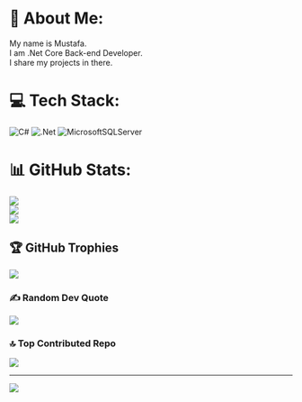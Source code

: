 # 💫 About Me:
My name is Mustafa.<br>I am .Net Core Back-end Developer. <br>I share my projects in there.




# 💻 Tech Stack:
![C#](https://img.shields.io/badge/c%23-%23239120.svg?style=for-the-badge&logo=c-sharp&logoColor=white)  ![.Net](https://img.shields.io/badge/.NET-5C2D91?style=for-the-badge&logo=.net&logoColor=white)   ![MicrosoftSQLServer](https://img.shields.io/badge/Microsoft%20SQL%20Sever-CC2927?style=for-the-badge&logo=microsoft%20sql%20server&logoColor=white)  
# 📊 GitHub Stats:
![](https://github-readme-stats.vercel.app/api?username=Mustafa-Karadeniz&theme=dark&hide_border=false&include_all_commits=false&count_private=false)<br/>
![](https://github-readme-streak-stats.herokuapp.com/?user=Mustafa-Karadeniz&theme=dark&hide_border=false)<br/>
![](https://github-readme-stats.vercel.app/api/top-langs/?username=Mustafa-Karadeniz&theme=dark&hide_border=false&include_all_commits=false&count_private=false&layout=compact)

## 🏆 GitHub Trophies
![](https://github-profile-trophy.vercel.app/?username=Mustafa-Karadeniz&theme=radical&no-frame=false&no-bg=true&margin-w=4)

### ✍️ Random Dev Quote
![](https://quotes-github-readme.vercel.app/api?type=horizontal&theme=radical)

### 🔝 Top Contributed Repo
![](https://github-contributor-stats.vercel.app/api?username=Mustafa-Karadeniz&limit=5&theme=dark&combine_all_yearly_contributions=true)

---
[![](https://visitcount.itsvg.in/api?id=Mustafa-Karadeniz&icon=0&color=0)](https://visitcount.itsvg.in)

<!-- Proudly created with GPRM ( https://gprm.itsvg.in ) -->
